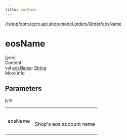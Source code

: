 ```yaml
---
title: eosName -
---
```

//[shop](../../../index.md)/[com.tezro.api.shop.model.orders](../index.md)/[Order](index.md)/[eosName](eos-name.md)



# eosName  
[jvm]  
Content  
val [eosName](eos-name.md): [String](https://kotlinlang.org/api/latest/jvm/stdlib/kotlin/-string/index.html)  
More info  


## Parameters  
  
jvm  
  
| | |
|---|---|
| <a name="com.tezro.api.shop.model.orders/Order/eosName/#/PointingToDeclaration/"></a>eosName| <a name="com.tezro.api.shop.model.orders/Order/eosName/#/PointingToDeclaration/"></a><br><br>Shop's eos account name<br><br>|
  
  



